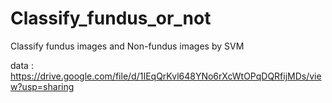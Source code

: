 # Classify_fundus_or_not
Classify fundus images and Non-fundus images by SVM

data : https://drive.google.com/file/d/1IEqQrKvl648YNo6rXcWtOPqDQRfijMDs/view?usp=sharing
